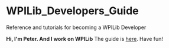 # WPILib_Developers_Guide
Reference and tutorials for becoming a WPILib Developer

**Hi, I'm Peter. And I work on WPILib**
The guide is [here](petermitrano.github.io/WPILib_Developers_Guide). Have fun!

